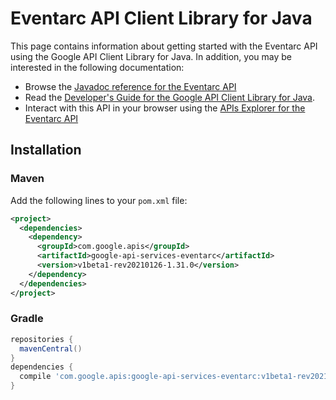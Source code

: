 # Eventarc API Client Library for Java



This page contains information about getting started with the Eventarc API
using the Google API Client Library for Java. In addition, you may be interested
in the following documentation:

* Browse the [Javadoc reference for the Eventarc API][javadoc]
* Read the [Developer's Guide for the Google API Client Library for Java][google-api-client].
* Interact with this API in your browser using the [APIs Explorer for the Eventarc API][api-explorer]

## Installation

### Maven

Add the following lines to your `pom.xml` file:

```xml
<project>
  <dependencies>
    <dependency>
      <groupId>com.google.apis</groupId>
      <artifactId>google-api-services-eventarc</artifactId>
      <version>v1beta1-rev20210126-1.31.0</version>
    </dependency>
  </dependencies>
</project>
```

### Gradle

```gradle
repositories {
  mavenCentral()
}
dependencies {
  compile 'com.google.apis:google-api-services-eventarc:v1beta1-rev20210126-1.31.0'
}
```

[javadoc]: https://googleapis.dev/java/google-api-services-eventarc/latest/index.html
[google-api-client]: https://github.com/googleapis/google-api-java-client/
[api-explorer]: https://developers.google.com/apis-explorer/#p/eventarc/v1/
